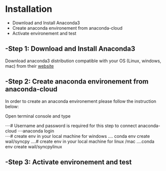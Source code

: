 Installation
=============================
 
 
 - Download and Install Anaconda3
 - Create anaconda environement from anaconda-cloud
 - Activate environement and test
 
 -Step 1: Download and Install Anaconda3
-----------------------------------------
Download anaconda3 distribution compatible with your OS (Linux, windows, mac)
from their [website](https://www.continuum.io/downloads)
 
  
 -Step 2: Create anaconda environement from anaconda-cloud
-----------------------------------------------------------
In order to create an anaconda environement please follow the instruction below:

Open terminal console and type


····# Username and password is required for this step to connect anaconda-cloud
····anaconda login  
····# create env in your local machine for windows
.... conda env create wail/syncpy 
....# create env in your local machine for linux /mac
....conda env create wail/syncpylinux


 

 -Step 3: Activate environement and test
----------------------------------------------------------
